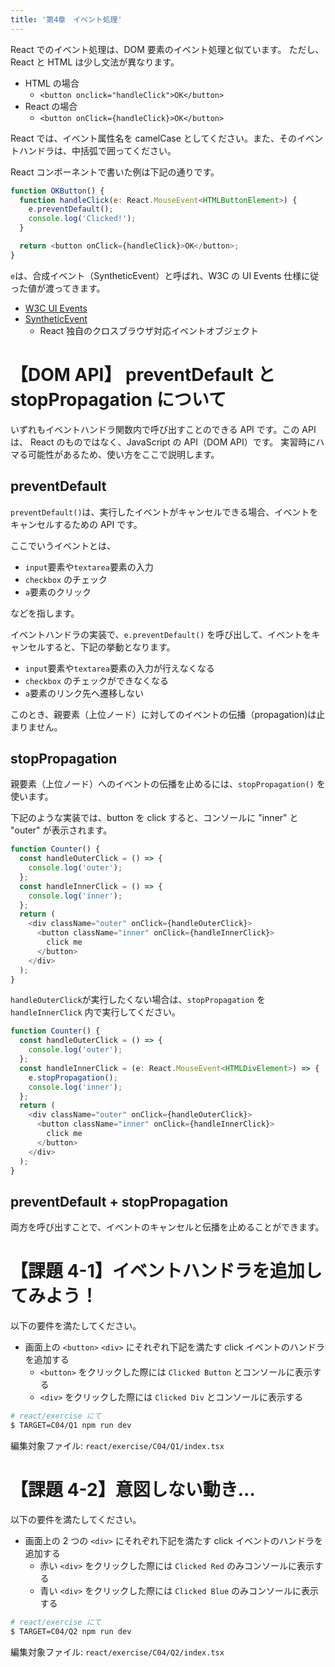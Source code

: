 ```yaml
---
title: '第4章　イベント処理'
---
```


React でのイベント処理は、DOM 要素のイベント処理と似ています。
ただし、React と HTML は少し文法が異なります。

- HTML の場合
  - `<button onclick="handleClick">OK</button>`
- React の場合
  - `<button onClick={handleClick}>OK</button>`

React では、イベント属性名を camelCase としてください。また、そのイベントハンドラは、中括弧で囲ってください。

React コンポーネントで書いた例は下記の通りです。

```javascript
function OKButton() {
  function handleClick(e: React.MouseEvent<HTMLButtonElement>) {
    e.preventDefault();
    console.log('Clicked!');
  }

  return <button onClick={handleClick}>OK</button>;
}
```

`e`は、合成イベント（SyntheticEvent）と呼ばれ、W3C の UI Events 仕様に従った値が渡ってきます。

- [W3C UI Events](https://www.w3.org/TR/DOM-Level-3-Events/)
- [SyntheticEvent](https://ja.reactjs.org/docs/events.html)
  - React 独自のクロスブラウザ対応イベントオブジェクト

# 【DOM API】 preventDefault と stopPropagation について

いずれもイベントハンドラ関数内で呼び出すことのできる API です。この API は、
React のものではなく、JavaScript の API（DOM API）です。
実習時にハマる可能性があるため、使い方をここで説明します。

## preventDefault

`preventDefault()`は、実行したイベントがキャンセルできる場合、イベントをキャンセルするための API です。

ここでいうイベントとは、

- `input`要素や`textarea`要素の入力
- `checkbox` のチェック
- `a`要素のクリック

などを指します。

イベントハンドラの実装で、`e.preventDefault()` を呼び出して、イベントをキャンセルすると、下記の挙動となります。

- `input`要素や`textarea`要素の入力が行えなくなる
- `checkbox` のチェックができなくなる
- `a`要素のリンク先へ遷移しない

このとき、親要素（上位ノード）に対してのイベントの伝播（propagation)は止まりません。

## stopPropagation

親要素（上位ノード）へのイベントの伝播を止めるには、`stopPropagation()` を使います。

下記のような実装では、button を click すると、コンソールに "inner" と "outer" が表示されます。

```javascript
function Counter() {
  const handleOuterClick = () => {
    console.log('outer');
  };
  const handleInnerClick = () => {
    console.log('inner');
  };
  return (
    <div className="outer" onClick={handleOuterClick}>
      <button className="inner" onClick={handleInnerClick}>
        click me
      </button>
    </div>
  );
}
```

`handleOuterClick`が実行したくない場合は、`stopPropagation` を `handleInnerClick` 内で実行してください。

```typescript
function Counter() {
  const handleOuterClick = () => {
    console.log('outer');
  };
  const handleInnerClick = (e: React.MouseEvent<HTMLDivElement>) => {
    e.stopPropagation();
    console.log('inner');
  };
  return (
    <div className="outer" onClick={handleOuterClick}>
      <button className="inner" onClick={handleInnerClick}>
        click me
      </button>
    </div>
  );
}
```

## preventDefault + stopPropagation

両方を呼び出すことで、イベントのキャンセルと伝播を止めることができます。

# 【課題 4-1】イベントハンドラを追加してみよう！

以下の要件を満たしてください。

- 画面上の `<button>` `<div>` にそれぞれ下記を満たす click イベントのハンドラを追加する
  - `<button>` をクリックした際には `Clicked Button` とコンソールに表示する
  - `<div>` をクリックした際には `Clicked Div` とコンソールに表示する

```bash
# react/exercise にて
$ TARGET=C04/Q1 npm run dev
```

編集対象ファイル: `react/exercise/C04/Q1/index.tsx`

# 【課題 4-2】意図しない動き...

以下の要件を満たしてください。

- 画面上の 2 つの `<div>` にそれぞれ下記を満たす click イベントのハンドラを追加する
  - 赤い `<div>` をクリックした際には `Clicked Red` のみコンソールに表示する
  - 青い `<div>` をクリックした際には `Clicked Blue` のみコンソールに表示する

```bash
# react/exercise にて
$ TARGET=C04/Q2 npm run dev
```

編集対象ファイル: `react/exercise/C04/Q2/index.tsx`
